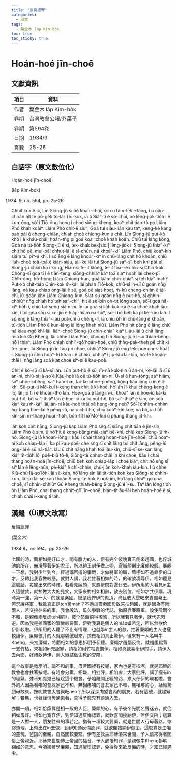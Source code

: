 ```yaml
---
title: "反悔認罪"
categories:
  - 散文
tags:
  - 葉金木 Ia̍p Kim-bo̍k
toc: true
toc_sticky: true
---
```


# Hoán-hoé jīn-choē

## 文獻資訊

| 項目 | 資料 |
|---|---|
| 作者 | 葉金木 Ia̍p Kim-bo̍k |
| 卷期 | 台灣教會公報/芥菜子 |
| 卷期 | 第594卷 |
| 日期 | 1934/9 |
| 頁數 | 25-26 |

## 白話字（原文數位化）

Hoán-hoé jīn-choē

(Ia̍p Kim-bo̍k)

1934. 9, no. 594, pp. 25-26

Chhit kok ê sî, Līn Siōng-jû sī hó kháu-châi, koh ū tám-le̍k ê lâng, i ū oân-choân hit tè pó-ge̍k tò-lâi Tiō-kok, iā tī Siâⁿ-tî ê só͘-chāi, bô lêng-jio̍k-tio̍h i ê kun-ông, só͘-í Tiō-ông hong i choè siōng-kheng, koaⁿ-chit tian-tò pó Liâm Phó khah koâiⁿ. Liâm Phó chi̍t-ē siuⁿ, Goá tuì siàu-liân kàu taⁿ, keng-kè káng pah pái ê cheng-chiàn, chiah choè chiong-kun e chit, Līn Siong-jû put-kò khò i ê kháu-châi, hoán-tńg pí goá koaⁿ choè khah koân. Chiū tuì lâng kóng, Goá nā tú-tio̍h Siong-jû ê sî, tek-khak bek[sic.] lêng-jio̍k i. Siong-jû thiaⁿ-kìⁿ chit hō oē, muí-pái chhut-lâi ê sî-chūn, nā khoàⁿ-kìⁿ Liâm Phó, chiū koáⁿ-kín siám tuì piⁿ-á khì. I só͘ ēng ê lâng khoàⁿ-kìⁿ in chú-lâng chit hō khoán, chiū lia̍h-choè toā-toā ê kiàn-siàu, tāi-ke lâi tuì Siong-jû saⁿ-sî, beh khì pa̍t uī. Siong-jû chiah kā i kóng, Hiān-sî tē-it kiông, tē-it toā--ê chiū-sī Chîn-kok. Chóng-sī goá tī i ê tiān-téng, siōng-chhiáⁿ káⁿ toā siaⁿ hoah lâi chek-pī Chîn-ông, hô-hòng Liâm Chiong-kun, goá kiám chin-chiàⁿ sī teh kiaⁿ mah? Put-kò chit-tia̍p Chîn-kok m̄-káⁿ lâi phah Tiō-kok, chiū-sī in-uī ū goán nn̄g lâng, nā kau-chiap óng-lâi ê sū, goá oē siat-hoat, m̄-kú cheng-chiàn ê tāi-chì, iû-goân khò Liâm Chiong-kun. Siat-sú goán nn̄g ê put-hô, sī chhin-chhiūⁿ nn̄g chiah hó͘ teh saⁿ-chiⁿ, hit ê sè-bīn oh-tit lóng soah, só͘-í goá nā-kìⁿ-tio̍h i, chiū tāi-seng siám-pī. In-uī goá sī lia̍h kok-ka ê sū choè khah iàu-kín, i tuì goá sǹg sī kò-jîn ê hia̍p-hiâm nā-tiāⁿ, só͘-í bô beh ka pi kè-kàu lah. I só͘ ēng ê lâng thiaⁿ-liáu put-chí ū chêng-lí, iā chiū o̍h in chú-lâng ê khoán, tú-tio̍h Liâm Phó ê kun-lâng iā lóng khah niū i. Liâm Phó hit pêng ê lâng chiū ná kiau-ngō͘ khí-lâi, lia̍h-choè Siong-jû chin-chiàⁿ kiaⁿ i. āu-lâi ū chi̍t lâng miâ kiò Gû Kheng, lâi chhē Liâm Phó, chiong Līn Siong-jû ê ì-sù thiah-bêng hō͘ i thiaⁿ. Liâm Phó chiah chhíⁿ-gō͘ hoán-hoé, chiū thǹg-pak-theh pē chi̍t ki tek-poe, lâi Siong-jû in tau jīn choē, chhiáⁿ Siong-jû ēng tek-poe chek-hoa̍t i. Siong-jû chin hoaⁿ-hí khan i ê chhiú, chhiáⁿ i ji̍p-khì lāi-bīn, hó-lé khoán-thāi i, nn̄g lâng soà kiat choè siⁿ-sí ê kau-poê.

Chit ê kò͘-sū sī kà-sī lán. Lūn put-hô ê sū, m̄-nā kok-nih ū án-ni, ke-lāi iā sī ū án-ni, chiū-sī Iâ-so͘ ê Kàu-hoē iā oē tú-tio̍h án-ni. Ū-sî ē hun-tóng, saⁿ hiâm, saⁿ phoe-phêng, saⁿ hām-hāi, tāi-ke phoe-phêng, kóng-liáu lóng ū in ê lí-khì. Sū-put-ti Mô͘-kuí í-keng thàn chit ê ki-hoē, hō͘ lán lī-khui chèng-keng ê lō͘, lâi ji̍p tī i ê khoân-thò lah. Hoē-goā ê lâng in-uī khoàⁿ lán ê hoē-iú ka-kī put-hô, bô saⁿ-thiàⁿ lán ê hoē-iú ka-kī put-hô, bô saⁿ-thiàⁿ ê sim, oē soà kiaⁿ kàu m̄-káⁿ lâi, án-ni kàu-hoē thài oē heng-ōng neh? Só͘-í chhim-chhim ǹg-bāng hoē-lāi ê pêng-iú, nā ū chit hō, chiū koáⁿ-kín koé; nā bô, iā tio̍h kín-sīn m̄-thang hoān-tio̍h, bo̍h-tit hō͘ Mô͘-kuí ū phāng thang ji̍t-khì.

ia̍h koh chi̍t hāng, Siong-jû kap Liâm Phó sǹg sī siāng chi̍t tiān ê jîn-sîn, Liâm Phó ê sim, ū hō͘ hit ê kong-bêng miâ-siaⁿ bê-khì, chiū kap Siong-jû m̄-hó. Siong-jû iā khoan-iông i, kàu i chai thang hoán-hoé jīn-choē, chiū hoaⁿ-hí koh chiap-la̍p i, ka pi kau-poê; che sǹg sī chi̍t lâng tuì chi̍t lâng, pêng-iú óng-lâi ê sū nā-tiāⁿ. iáu ū chi̍t hāng khah toā iàu-kín, chiū-sī sè-kan lâng kiâⁿ m̄-tio̍h lō͘, poē-biū tō-lí, Siōng-tè chhut-chāi in khì choè, kàu i chai thang hoán-hoé jīn-choē, chiū beh koh chiap-la̍p i choè kiáⁿ, chit hō sǹg sī siⁿ lán ê lêng-hûn, pē-kiáⁿ ê chì-chhin, chū-jiân koh-khah iàu-kín. I ū chhe Kiù-chú Iâ-so͘ lo̍h-lâi sè-kan, hō͘ lâng sìn lâi tit-tio̍h koh kap Siōng-tè chhin-kūn. Iâ-so͘ lâi sè-kan thoân Siōng-tè kok ê hok-im, hō͘ lâng chhíⁿ-gō͘ chai choē, sī chhin-chhiūⁿ Gû Kheng thiah-bêng Siong-jû ê ì-sù. Taⁿ lán lóng tio̍h o̍h Liâm Phó, chai thang chhíⁿ-gō͘ jīn-choē, bián-tit āu-lâi beh hoán-hoé ê sî, chiah chai í-keng tî lah.

## 漢羅（Ùi原文改寫）

反悔認罪

(葉金木)

1934.9，no.594，pp.25-26

七國的時，藺相如是好口才，閣有膽力的人，伊有完全彼塊寶玉倒來趙國，也佇城池的所在，無凌辱著伊的君王，所以趙王封伊做上卿，官職顛倒比廉頗較懸。廉頗一下想，我對少年到今，經過講百擺的爭戰，才做將軍的職，藺相如不過靠伊的口才，反轉比我官做較懸。就對人講，我若拄著相如的時，的確欲凌辱伊。相如聽見這號話，每擺出來的時陣，若看見廉頗，就趕緊閃對邊仔去。伊所用的人看見in主人這號款，就掠做大大的見笑，大家來對相如相辭，欲去別位。相如才共伊講，現時第一強，第一大--的就是秦國。總是我佇伊的殿頂，尚且敢大聲喝來責備秦王，何況廉將軍，我敢真正是teh驚mah？不過這霎秦國毋敢來拍趙國，就是因為有阮兩人，若交接往來的事，我會設法，毋久爭戰的代誌，猶原靠廉將軍。設使阮兩个不和，是親像兩隻虎teh相爭，彼个勢面僫得攏煞，所以我若見著伊，就代先閃避。因為我是掠國家的事做較要緊，伊對我算是個人的hia̍p嫌若定，所以無欲佮伊計較啦。伊所用的人聽了不止有情理，也就學in主人的款，拄著廉頗的主人也攏較讓伊。廉頗彼爿的人就那驕傲起來，掠做相如真正驚伊。後來有一人名叫牛Kheng，來揣廉頗，將藺相如的意思拆明予伊聽。廉頗才醒悟反悔，就褪腹裼背一支竹桮，來相如in兜認罪，請相如用竹桮責罰伊。相如真歡喜牽伊的手，請伊入去內面，好禮款待伊，兩人紲結做生死的交陪。

這个故事是教示咱。論不和的事，毋若國裡有按呢，家內也是有按呢，就是耶穌的教會也會拄著按呢。有時會分黨，相嫌，相批評，相陷害，大家批評，講了攏有in的理氣。殊不知魔鬼已經趁這个機會，予咱離開正經的路，來入佇伊的環套啦。會外的人因為看咱的會友家己不和，無相疼咱的會友家己不和，無相疼的心，話紲驚到毋敢來，按呢教會太會興旺neh？所以深深向望會內的朋友，若有這號，就趕緊解；若無，也著謹慎毋通患著，莫得予魔鬼有縫通入去。

亦閣一項，相如佮廉算是相一殿的人臣，廉頗的心，有予彼个光明名聲迷去，就佮相如毋好。相如也寬容伊，到伊知通反悔認罪，就歡喜閣接納伊，佮伊交陪；這算是一人對一人，朋友往來的事若定。猶有一項較大要緊，就是世間人行毋著路，悖謬道理，上帝出在in去做，到伊知通反悔認罪，就欲閣接納伊做囝，這號算是生咱的靈魂，爸囝的至親，自然閣較要緊。伊有差救主耶穌落來世間，予人信來得著閣佮上帝親近。耶穌來世間傳上帝國的福音，予人醒悟知罪，是親像牛Kheng拆明相如的意思。今咱攏著學廉頗，知通醒悟認罪，免得後來欲反悔的時，才知已經遲啦。
